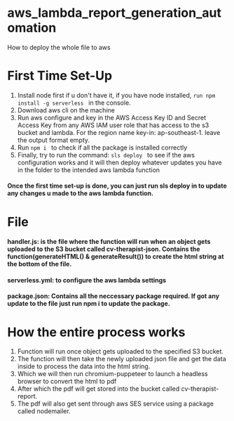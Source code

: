 # aws_lambda_report_generation_automation

How to deploy the whole file to aws

# First Time Set-Up
1. Install node first if u don't have it, if you have node installed, ```run npm install -g serverless ``` in the console.
2. Download aws cli on the machine
3. Run aws configure and key in the AWS Access Key ID and Secret Access Key from any AWS IAM user role that has access to the s3 bucket and lambda. For the region name key-in: ap-southeast-1. leave the output format empty.
4. Run ```npm i ``` to check if all the package is installed correctly
5. Finally, try to run the command: ```sls deploy ``` to see if the aws configuration works and it will then deploy whatever updates you have in the folder to the intended aws lambda function 

#### Once the first time set-up is done, you can just run sls deploy in  to update any changes u made to the aws lambda function.


# File

#### handler.js: is the file where the function will run when an object gets uploaded to the S3 bucket called cv-therapist-json. Contains the function(generateHTML() & generateResult()) to create the html string at the bottom of the file.

#### serverless.yml: to configure the aws lambda settings

#### package.json: Contains all the neccessary package required. If got any update to the file just run npm i to update the package.

# How the entire process works

1. Function will run once object gets uploaded to the specified S3 bucket. 
2. The function will then take the newly uploaded json file and get the data inside to process the data into the html string.
3. Which we will then run chromium-puppeteer to launch a headless browser to convert the html to pdf
4. After which the pdf will get stored into the bucket called cv-therapist-report.
5. The pdf will also get sent through aws SES service using a package called nodemailer.

